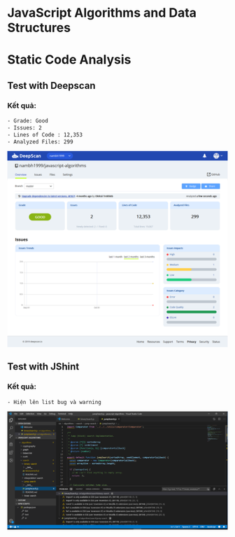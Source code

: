 # JavaScript Algorithms and Data Structures
# Static Code Analysis

## Test with Deepscan

### Kết quả:
    - Grade: Good
    - Issues: 2
    - Lines of Code : 12,353
    - Analyzed Files: 299
	
![Deepscan Screenshot](./assets/screenshot.png)


## Test with JShint

### Kết quả:
	- Hiện lên list bug và warning

![JShint Screenshot](./assets/Capture.png)